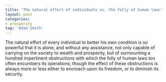 ```yaml
---
title: 'The natural effort of individuals vs. the folly of human laws'
layout: post
categories:
- prosperity
tag: 'Adam Smith'
---
```


The natural effort of every individual to better his own condition is so powerful that it is alone, and without any assistance, not only capable of carrying on the society to wealth and prosperity, but of surmounting a hundred impertinent obstructions with which the folly of human laws too often encumbers its operations; though the effect of these obstructions is always more or less either to encroach upon its freedom, or to diminish its security.